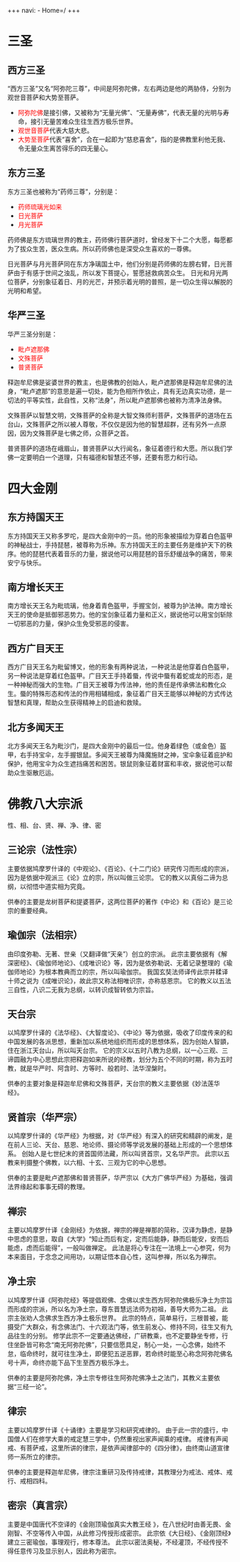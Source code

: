 +++
navi:
    - Home=/
+++


# 三圣

## 西方三圣

“西方三圣”又名“阿弥陀三尊”，中间是阿弥陀佛，左右两边是他的两胁侍，分别为观世音菩萨和大势至菩萨。

* <span style="color:red">阿弥陀佛</span>是接引佛，又被称为“无量光佛”、“无量寿佛”，代表无量的光明与寿命，接引无量苦难众生往生西方极乐世界。
* <span style="color:red">观世音菩萨</span>代表大慈大悲。
* <span style="color:red">大势至菩萨</span>代表“喜舍”，合在一起即为“慈悲喜舍”，指的是佛教里利他无我、令无量众生离苦得乐的四无量心。

## 东方三圣

东方三圣也被称为“药师三尊”，分别是：

* <span style="color:red">药师琉璃光如来</span>
* <span style="color:red">日光菩萨</span>
* <span style="color:red">月光菩萨</span>

药师佛是东方琉璃世界的教主，药师佛行菩萨道时，曾经发下十二个大愿，每愿都为了拔众生苦，医众生病。所以药师佛也是深受众生喜欢的一尊佛。

日光菩萨与月光菩萨同在东方净璃国土中，他们分别是药师佛的左膀右臂，日光菩萨由于有感于世间之浊乱，所以发下菩提心，誓愿拯救病苦众生。
日光和月光两位菩萨，分别象征着日、月的光芒，并预示着光明的普照，是一切众生得以解脱的光明和希望。

## 华严三圣

华严三圣分别是：

* <span style="color:red">毗卢遮那佛</span>
* <span style="color:red">文殊菩萨</span>
* <span style="color:red">普贤菩萨</span>

释迦牟尼佛是娑婆世界的教主，也是佛教的创始人，毗卢遮那佛是释迦牟尼佛的法身，“毗卢遮那”的意思是遍一切处，能为色相所作依止，具有无边真实功德，是一切法的平等实性，此自性，又称“法身”，所以毗卢遮那佛也被称为清净法身佛。

文殊菩萨以智慧文明，文殊菩萨的全称是大智文殊师利菩萨，文殊菩萨的道场在五台山，文殊菩萨之所以被人尊敬，不仅仅是因为他的智慧超群，还有另外一点原因，因为文殊菩萨是七佛之师，众菩萨之首。

普贤菩萨的道场在峨眉山，普贤菩萨以大行闻名，象征着德行和大愿。所以我们学佛一定要明白一个道理，只有福德和智慧还不够，还要有愿力和行动。

# 四大金刚

## 东方持国天王

东方持国天王又称多罗咜，是四大金刚中的一员。他的形象被描绘为穿着白色盔甲的神秘战士，手持琵琶，被尊称为乐神。东方持国天王的主要任务是维护天下的秩序。他的琵琶代表着音乐的力量，据说他可以用琵琶的音乐舒缓战争的痛苦，带来安宁与快乐。

## 南方增长天王

南方增长天王名为毗琉璃，他身着青色盔甲，手握宝剑，被尊为护法神。南方增长天王的使命是抵御邪恶势力。他的宝剑象征着力量和正义，据说他可以用宝剑斩除一切邪恶的力量，保护众生免受邪恶的侵害。

## 西方广目天王

西方广目天王名为毗留博叉，他的形象有两种说法，一种说法是他穿着白色盔甲，另一种说法是穿着红色盔甲。广目天王手持着蜃，传说中蜃有着蛇或龙的形态，是一种神秘而强大的生物。广目天王被尊为传法神，他的责任是传承佛法和教化众生。蜃的特殊形态和传法的作用相辅相成，象征着广目天王能够以神秘的方式传达智慧和真理，帮助众生获得精神上的启迪和救赎。

## 北方多闻天王

北方多闻天王名为毗沙门，是四大金刚中的最后一位。他身着绿色（或金色）盔甲，右手持宝伞，左手握银鼠。多闻天王被尊为降魔施财之神，宝伞象征着庇护和保护，他用宝伞为众生遮挡痛苦和困苦。银鼠则象征着财富和丰收，据说他可以帮助众生驱散厄运。

# 佛教八大宗派

性、相、台、贤、禅、净、律、密

## 三论宗（法性宗）

主要依据鸠摩罗什译的《中观论》、《百论》、《十二门论》研究传习而形成的宗派，因为是依据中观派三《论》立的宗，所以叫做三论宗。
它的教义以真俗二谛为总纲，以彻悟中道实相为究竟。

供奉的主要是龙树菩萨和提婆菩萨，这两位菩萨的著作《中论》和《百论》是三论宗的重要经典。

## 瑜伽宗（法相宗）

由印度弥勒、无著、世亲（又翻译做“天亲”）创立的宗派。
此宗主要依据有《解深密经》、《瑜伽师地论》、《成唯识论》等，因为是依弥勒说、无着记录整理的《瑜伽师地论》为根本教典而立的宗，所以叫瑜伽宗。
我国玄奘法师译传此宗并糅译十师之说为《成唯识论》，故此宗又称法相唯识宗，亦称慈恩宗。
它的教义以五法三自性，八识二无我为总纲，以转识成智转依为宗旨。


## 天台宗

以鸠摩罗什译的《法华经》、《大智度论》、《中论》等为依据，吸收了印度传来的和中国发展的各派思想，重新加以系统地组织而形成的思想体系，因为创始人智顗，住在浙江天台山，所以叫天台宗。
它的宗义以五时八教为总纲，以一心三观、三谛圆融为中心思想此宗把释迦如来所说的经教，划分为五个不同的时期，称为五时教，就是华严时、阿含时、方等时、般若时、法华涅槃时。

供奉的主要对象是释迦牟尼佛和文殊菩萨，天台宗的教义主要依据《妙法莲华经》。

## 贤首宗（华严宗）

以鸠摩罗什译的《华严经》为根据，对《华严经》有深入的研究和精辟的阐发，是在前人三论、天台、慈恩、地论师、摄论师等学说发展的基础上形成的一个思想体系。
创始人是七世纪末的贤首国师法藏，所以叫贤首宗，又名华严宗。
此宗以五教来判摄整个佛教，以六相、十玄、三观为它的中心思想。

供奉的主要是毗卢遮那佛和普贤菩萨，华严宗以《大方广佛华严经》为基础，强调法界缘起和事事无碍的教理。

## 禅宗

主要以鸠摩罗什译《金刚经》为依据，禅宗的禅是禅那的简称，汉译为静虑，是静中思虑的意思，取自《大学》“知止而后有定，定而后能静，静而后能安，安而后能虑，虑而后能得”，一般叫做禅定。
此法是将心专注在一法境上一心参究，何为本来面目，于念念之间用功，以期证悟本自心性，这叫参禅，所以名为禅宗。



## 净土宗

以鸠摩罗什译《阿弥陀经》等提倡观佛、念佛以求生西方阿弥陀佛极乐净土为宗旨而形成的宗派，所以名为净土宗，尊东晋慧远法师为初祖，善导大师为二祖。
此宗主张劝人念佛求生西方净土极乐世界。
此宗的特点，简单易行，三根普被，能摄受广大群众，有念佛法门、十六观法门等，依生前发心、修持不同，往生又有九品往生的分别。
修学此宗不一定要通达佛经，广研教乘，也不定要静坐专修，行住坐卧皆可称念“南无阿弥陀佛”，只要信愿具足，制心一处，一心念佛，始终不怠，临命终时，就可往生净土，即便犯五逆恶罪，若命终时能至心称念阿弥陀佛名号十声，命终亦能下品下生至西方极乐净土。

供奉的主要是阿弥陀佛，净土宗专修往生阿弥陀佛净土之法门，其教义主要依据“三经一论”。

## 律宗

主要以鸠摩罗什译《十诵律》主要是学习和研究戒律的。
由于此一宗的盛行，中国僧人们在修学大乘的戒定慧三学中，仍然重视出家声闻乘的戒律。
戒律有声闻戒、有菩萨戒，这里所讲的律宗，是依声闻律部中的《四分律》，由终南山道宣律师一系所立的律宗。

供奉的主要是释迦牟尼佛，律宗注重研习及传持戒律，其教理分为戒法、戒体、戒行、戒相四科。

## 密宗（真言宗）

主要是中国唐代不空译的《金刚顶瑜伽真实大教王经 》，在八世纪时由善无畏、金刚智、不空等传入中国，从此修习传授形成密宗。
此宗依《大日经》、《金刚顶经》建立三密瑜伽，事理观行，修本尊法。
此宗以密法奥秘，不经灌顶，不经传授不得任意传习及显示别人，因此称为密宗。
